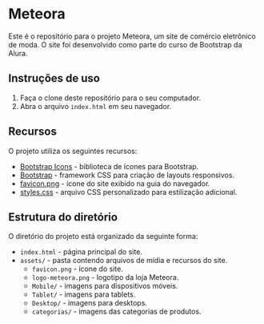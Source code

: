 # Meteora

Este é o repositório para o projeto Meteora, um site de comércio eletrônico de moda. O site foi desenvolvido como parte do curso de Bootstrap da Alura.


## Instruções de uso

1. Faça o clone deste repositório para o seu computador.
2. Abra o arquivo `index.html` em seu navegador.

## Recursos

O projeto utiliza os seguintes recursos:

- [Bootstrap Icons](https://icons.getbootstrap.com/) - biblioteca de ícones para Bootstrap.
- [Bootstrap](https://getbootstrap.com/) - framework CSS para criação de layouts responsivos.
- [favicon.png](assets/favicon.png) - ícone do site exibido na guia do navegador.
- [styles.css](styles.css) - arquivo CSS personalizado para estilização adicional.

## Estrutura do diretório

O diretório do projeto está organizado da seguinte forma:

- `index.html` - página principal do site.
- `assets/` - pasta contendo arquivos de mídia e recursos do site.
    - `favicon.png` - ícone do site.
    - `logo-meteora.png` - logotipo da loja Meteora.
    - `Mobile/` - imagens para dispositivos móveis.
    - `Tablet/` - imagens para tablets.
    - `Desktop/` - imagens para desktops.
    - `categorias/` - imagens das categorias de produtos.
